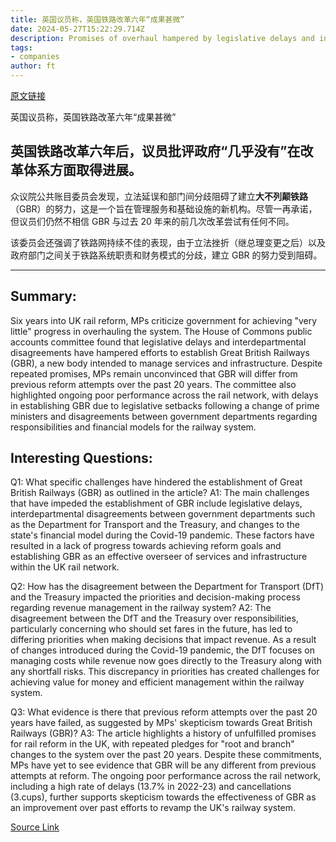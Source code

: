 ```yaml
---
title: 英国议员称，英国铁路改革六年“成果甚微”
date: 2024-05-27T15:22:29.714Z
description: Promises of overhaul hampered by legislative delays and interdepartmental rows, finds public accounts committee
tags: 
- companies
author: ft
---
```


[原文链接](https://ft.com/content/b1991416-93ea-43bd-91fb-0571b18b0279)

英国议员称，英国铁路改革六年“成果甚微”

## 英国铁路改革六年后，议员批评政府“几乎没有”在改革体系方面取得进展。

众议院公共账目委员会发现，立法延误和部门间分歧阻碍了建立**大不列颠铁路**（GBR）的努力，这是一个旨在管理服务和基础设施的新机构。尽管一再承诺，但议员们仍然不相信 GBR 与过去 20 年来的前几次改革尝试有任何不同。

该委员会还强调了铁路网持续不佳的表现，由于立法挫折（继总理变更之后）以及政府部门之间关于铁路系统职责和财务模式的分歧，建立 GBR 的努力受到阻碍。

---

## Summary:
Six years into UK rail reform, MPs criticize government for achieving "very little" progress in overhauling the system. The House of Commons public accounts committee found that legislative delays and interdepartmental disagreements have hampered efforts to establish Great British Railways (GBR), a new body intended to manage services and infrastructure. Despite repeated promises, MPs remain unconvinced that GBR will differ from previous reform attempts over the past 20 years. The committee also highlighted ongoing poor performance across the rail network, with delays in establishing GBR due to legislative setbacks following a change of prime ministers and disagreements between government departments regarding responsibilities and financial models for the railway system.

## Interesting Questions:
Q1: What specific challenges have hindered the establishment of Great British Railways (GBR) as outlined in the article?
A1: The main challenges that have impeded the establishment of GBR include legislative delays, interdepartmental disagreements between government departments such as the Department for Transport and the Treasury, and changes to the state's financial model during the Covid-19 pandemic. These factors have resulted in a lack of progress towards achieving reform goals and establishing GBR as an effective overseer of services and infrastructure within the UK rail network.

Q2: How has the disagreement between the Department for Transport (DfT) and the Treasury impacted the priorities and decision-making process regarding revenue management in the railway system?
A2: The disagreement between the DfT and the Treasury over responsibilities, particularly concerning who should set fares in the future, has led to differing priorities when making decisions that impact revenue. As a result of changes introduced during the Covid-19 pandemic, the DfT focuses on managing costs while revenue now goes directly to the Treasury along with any shortfall risks. This discrepancy in priorities has created challenges for achieving value for money and efficient management within the railway system.

Q3: What evidence is there that previous reform attempts over the past 20 years have failed, as suggested by MPs' skepticism towards Great British Railways (GBR)?
A3: The article highlights a history of unfulfilled promises for rail reform in the UK, with repeated pledges for "root and branch" changes to the system over the past 20 years. Despite these commitments, MPs have yet to see evidence that GBR will be any different from previous attempts at reform. The ongoing poor performance across the rail network, including a high rate of delays (13.7% in 2022-23) and cancellations (3.cups), further supports skepticism towards the effectiveness of GBR as an improvement over past efforts to revamp the UK's railway system.

[Source Link](https://ft.com/content/b1991416-93ea-43bd-91fb-0571b18b0279)

